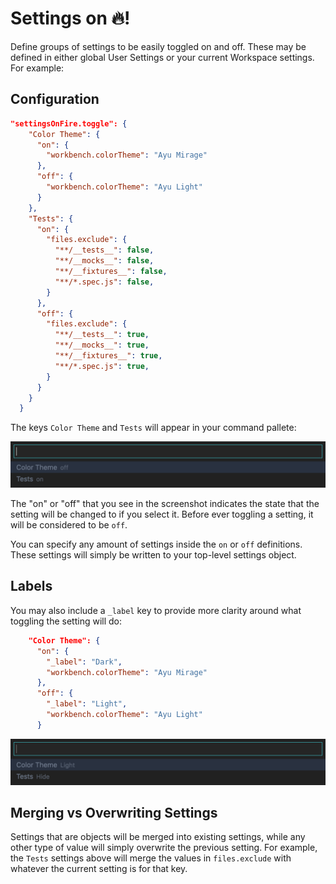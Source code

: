 # Settings on 🔥!

Define groups of settings to be easily toggled on and off. These may be defined in either global
User Settings or your current Workspace settings. For example:

## Configuration
```json
"settingsOnFire.toggle": {
    "Color Theme": {
      "on": {
        "workbench.colorTheme": "Ayu Mirage"
      },
      "off": {
        "workbench.colorTheme": "Ayu Light"
      }
    },
    "Tests": {
      "on": {
        "files.exclude": {
          "**/__tests__": false,
          "**/__mocks__": false,
          "**/__fixtures__": false,
          "**/*.spec.js": false,
        }
      },
      "off": {
        "files.exclude": {
          "**/__tests__": true,
          "**/__mocks__": true,
          "**/__fixtures__": true,
          "**/*.spec.js": true,
        }
      }
    }
  }
```

The keys `Color Theme` and `Tests` will appear in your command pallete:

<img src="https://github.com/ericbiewener/vscode-settings-on-fire/blob/master/artwork/quickpick-onoff.png" />

The "on" or "off" that you see in the screenshot indicates the state that the setting will be
changed to if you select it. Before ever toggling a setting, it will be considered to be `off`.

You can specify any amount of settings inside the `on` or `off`
definitions. These settings will simply be written to your top-level settings object.

## Labels
You may also include a `_label` key to provide more clarity around what toggling the setting will
do:

```json
    "Color Theme": {
      "on": {
        "_label": "Dark",
        "workbench.colorTheme": "Ayu Mirage"
      },
      "off": {
        "_label": "Light",
        "workbench.colorTheme": "Ayu Light"
      }
```

<img src="https://github.com/ericbiewener/vscode-settings-on-fire/blob/master/artwork/quickpick-labeled.png" />

## Merging vs Overwriting Settings
Settings that are objects will be merged into existing settings, while any other type of value will
simply overwrite the previous setting. For example, the `Tests` settings above will merge the values
in `files.exclude` with whatever the current setting is for that key.
